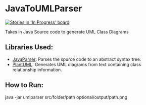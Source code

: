 # JavaToUMLParser

[![Stories in 'In Progress' board](https://badge.waffle.io/gurnoors/JavaToUMLParser.svg?label=in%20progress&title=In%20Progress)](http://waffle.io/gurnoors/JavaToUMLParser)

Takes in Java Source code to generate UML Class Diagrams

## Libraries Used:
- [JavaParser](http://javaparser.org): Parses the spurce code to an abstract syntax tree. 
- [PlantUML](http://plantuml.com/class-diagram): Generates UML diagrams from text containing class relationship information.


## How to Run:
java -jar umlparser src/folder/path optional/output/path.png
